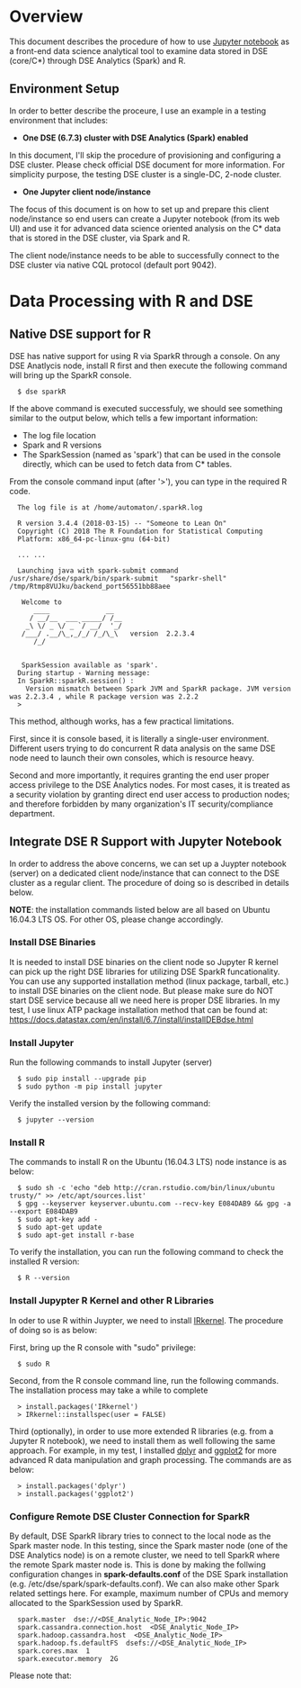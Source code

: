# Overview

This document describes the procedure of how to use [Jupyter notebook](https://jupyter.org/) as a front-end data science analytical tool to examine data stored in DSE (core/C*) through DSE Analytics (Spark) and R. 

## Environment Setup

In order to better describe the proceure, I use an example in a testing environment that includes:

* **One DSE (6.7.3) cluster with DSE Analytics (Spark) enabled** 

In this document, I'll skip the procedure of provisioning and configuring a DSE cluster. Please check official DSE document for more information. For simplicity purpose, the testing DSE cluster is a single-DC, 2-node cluster. 

* **One Jupyter client node/instance**

The focus of this document is on how to set up and prepare this client node/instance so end users can create a Jupyter notebook (from its web UI) and use it for advanced data science oriented analysis on the C* data that is stored in the DSE cluster, via Spark and R.

The client node/instance needs to be able to successfully connect to the DSE cluster via native CQL protocol (default port 9042). 

# Data Processing with R and DSE

## Native DSE support for R

DSE has native support for using R via SparkR through a console. On any DSE Anatlycis node, install R first and then execute the following command will bring up the SparkR console. 
```
  $ dse sparkR
```

If the above command is executed successfuly, we should see something similar to the output below, which tells a few important information:
* The log file location
* Spark and R versions
* The SparkSession (named as 'spark') that can be used in the console directly, which can be used to fetch data from C* tables.

From the console command input (after '>'), you can type in the required R code.

```
  The log file is at /home/automaton/.sparkR.log

  R version 3.4.4 (2018-03-15) -- "Someone to Lean On"
  Copyright (C) 2018 The R Foundation for Statistical Computing
  Platform: x86_64-pc-linux-gnu (64-bit)

  ... ...

  Launching java with spark-submit command /usr/share/dse/spark/bin/spark-submit   "sparkr-shell" /tmp/Rtmp8VUJku/backend_port56551bb88aee

   Welcome to
      ____              __
     / __/__  ___ _____/ /__
    _\ \/ _ \/ _ `/ __/  '_/
   /___/ .__/\_,_/_/ /_/\_\   version  2.2.3.4
      /_/


   SparkSession available as 'spark'.
  During startup - Warning message:
  In SparkR::sparkR.session() :
    Version mismatch between Spark JVM and SparkR package. JVM version was 2.2.3.4 , while R package version was 2.2.2
  > 
```

This method, although works, has a few practical limitations.

First, since it is console based, it is literally a single-user environment. Different users trying to do concurrent R data analysis on the same DSE node need to launch their own consoles, which is resource heavy.

Second and more importantly, it requires granting the end user proper access privilege to the DSE Analytics nodes. For most cases, it is treated as a security violation by granting direct end user access to production nodes; and therefore forbidden by many organization's IT security/compliance department.


## Integrate DSE R Support with Jupyter Notebook

In order to address the above concerns, we can set up a Juypter notebook (server) on a dedicated client node/instance that can connect to the DSE cluster as a regular client. The procedure of doing so is described in details below. 

**NOTE**: the installation commands listed below are all based on Ubuntu 16.04.3 LTS OS. For other OS, please change accordingly.


### Install DSE Binaries

It is needed to install DSE binaries on the client node so Jupyter R kernel can pick up the right DSE libraries for utilizing DSE SparkR funcationality. You can use any supported installation method (linux package, tarball, etc.) to install DSE binaries on the client node. But please make sure do NOT start DSE service because all we need here is proper DSE libraries. In my test, I use linux ATP package installation method that can be found at:
https://docs.datastax.com/en/install/6.7/install/installDEBdse.html

### Install Jupyter

Run the following commands to install Jupyter (server)
```
  $ sudo pip install --upgrade pip
  $ sudo python -m pip install jupyter
```

Verify the installed version by the following command:
```
  $ jupyter --version
```

### Install R
The commands to install R on the Ubuntu (16.04.3 LTS) node instance is as below:
```
  $ sudo sh -c 'echo "deb http://cran.rstudio.com/bin/linux/ubuntu trusty/" >> /etc/apt/sources.list'
  $ gpg --keyserver keyserver.ubuntu.com --recv-key E084DAB9 && gpg -a --export E084DAB9
  $ sudo apt-key add -
  $ sudo apt-get update 
  $ sudo apt-get install r-base
```

To verify the installation, you can run the following command to check the installed R version:
```
  $ R --version
```

### Install Jupypter R Kernel and other R Libraries
In oder to use R within Juypter, we need to install [IRkernel](https://github.com/IRkernel/IRkernel). The procedure of doing so is as below:

First, bring up the R console with "sudo" privilege:
```
  $ sudo R
```

Second, from the R console command line, run the following commands. The installation process may take a while to complete
```
  > install.packages('IRkernel')
  > IRkernel::installspec(user = FALSE)
```

Third (optionally), in order to use more extended R libraries (e.g. from a Jupyter R notebook), we need to install them as well following the same approach. For example, in my test, I installed [dplyr](https://dplyr.tidyverse.org/) and [ggplot2](https://ggplot2.tidyverse.org/) for more advanced R data manipulation and graph processing. The commands are as below:
```
  > install.packages('dplyr')
  > install.packages('ggplot2')
```

### Configure Remote DSE Cluster Connection for SparkR
By default, DSE SparkR library tries to connect to the local node as the Spark master node. In this testing, since the Spark master node (one of the DSE Analytics node) is on a remote cluster, we need to tell SparkR where the remote Spark master node is. This is done by making the follwing configuration changes in **spark-defaults.conf** of the DSE Spark installation (e.g. /etc/dse/spark/spark-defaults.conf). We can also make other Spark related settings here. For example, maximum number of CPUs and memory allocated to the SparkSession used by SparkR. 

```
  spark.master  dse://<DSE_Analytic_Node_IP>:9042
  spark.cassandra.connection.host  <DSE_Analytic_Node_IP>
  spark.hadoop.cassandra.host  <DSE_Analytic_Node_IP>
  spark.hadoop.fs.defaultFS  dsefs://<DSE_Analytic_Node_IP>
  spark.cores.max  1
  spark.executor.memory  2G
```

Please note that:
